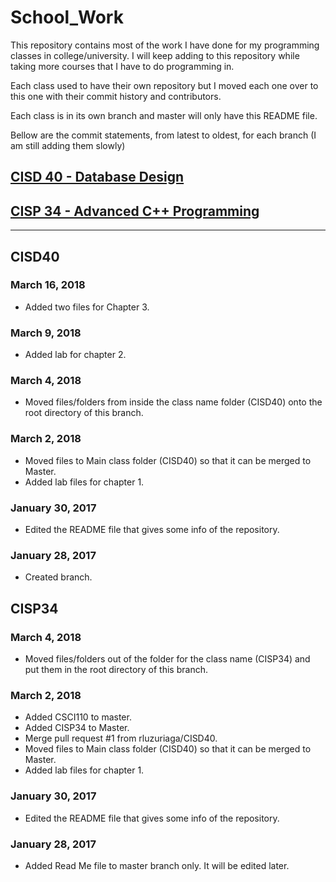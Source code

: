 # School_Work

This repository contains most of the work I have done for my programming classes in college/university. I will keep adding to this repository while taking more courses that I have to do programming in.

Each class used to have their own repository but I moved each one over to this one with their commit history and contributors.

Each class is in its own branch and master will only have this README file.

Bellow are the commit statements, from latest to oldest, for each branch (I am still adding them slowly)


## [CISD 40 - Database Design](#cisd40)
<!--## [CISD 31/31L - Database Management: Oracle](#CISD31)-->
## [CISP 34 - Advanced C++ Programming](#cisp34)

* * *

## CISD40
### March 16, 2018
* Added two files for Chapter 3.
### March 9, 2018
* Added lab for chapter 2.
### March 4, 2018
* Moved files/folders from inside the class name folder (CISD40) onto the root directory of this branch.
### March 2, 2018 
* Moved files to Main class folder (CISD40) so that it can be merged to Master.
* Added lab files for chapter 1.
### January 30, 2017 
* Edited the README file that gives some info of the repository.
### January 28, 2017 
* Created branch.

## CISP34
### March 4, 2018
* Moved files/folders out of the folder for the class name (CISP34) and put them in the root directory of this branch.
### March 2, 2018
* Added CSCI110 to master.
* Added CISP34 to Master.
* Merge pull request #1 from rluzuriaga/CISD40.
* Moved files to Main class folder (CISD40) so that it can be merged to Master.
* Added lab files for chapter 1.
### January 30, 2017
* Edited the README file that gives some info of the repository.
### January 28, 2017
* Added Read Me file to master branch only. It will be edited later.
